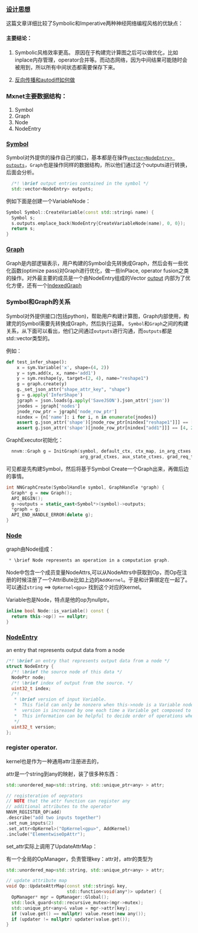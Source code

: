 ### [设计思想](http://mxnet.io/architecture/program_model.html)

这篇文章详细比较了Symbolic和Imperative两种神经网络编程风格的优缺点：
#### 主要结论：
1. Symbolic风格效率更高。
原因在于构建完计算图之后可以做优化，比如inplace内存管理，operator合并等。而动态网络，因为中间结果可能随时会被用到，所以所有中间状态都需要保存下来。

2. [反向传播和autodiff如何做](http://mxnet.io/architecture/program_model.html#case-study-backprop-and-autodiff)


### Mxnet主要数据结构：
1. Symbol
1. Graph
1. Node
1. NodeEntry


### [Symbol](http://www.superjom.xyz/mxnetcode/codebrowser/nnvm/include/nnvm/symbolic.h.html#nnvm::Symbol)

Symbol对外提供的操作自己的接口，基本都是在操作[`vector<NodeEntry> outputs`](http://www.superjom.xyz/mxnetcode/codebrowser/nnvm/include/nnvm/symbolic.h.html#nnvm::Symbol::outputs)，`Graph`也是操作同样的数据结构，所以他们通过这个outputs进行转换，后面会分析。
```cpp
  /*! \brief output entries contained in the symbol */
  std::vector<NodeEntry> outputs;
```

例如下面是创建一个VariableNode：
```cpp
Symbol Symbol::CreateVariable(const std::string& name) {
  Symbol s;
  s.outputs.emplace_back(NodeEntry{CreateVariableNode(name), 0, 0});
  return s;
}
```

### [Graph](http://www.superjom.xyz/mxnetcode/codebrowser/nnvm/include/nnvm/graph.h.html#nnvm::Graph)

Graph是内部逻辑表示，用户构建的Symbol会先转换成Graph，然后会有一些优化函数(optimize pass)对Graph进行优化，做一些InPlace, operator fusion之类的操作。对外最主要的成员是一个由NodeEntry组成的Vector [output](http://www.superjom.xyz/mxnetcode/codebrowser/nnvm/include/nnvm/graph.h.html#nnvm::Graph::outputs)
内部为了优化方便，还有一个[IndexedGraph](http://www.superjom.xyz/mxnetcode/codebrowser/nnvm/include/nnvm/graph.h.html#nnvm::Graph::indexed_graph_)


### Symbol和Graph的关系
Symbol对外提供接口(包括python)，帮助用户构建计算图，Graph内部使用，构建完的Symbol需要先转换成Graph，然后执行运算。
`Symbol`和`Graph`之间的构建关系，从下面可以看出，他们之间通过`outputs`进行沟通，而`outputs`都是std::vector<NodeEntry>类型的。

例如：
```python
def test_infer_shape():
    x = sym.Variable('x', shape=(4, 2))
    y = sym.add(x, x, name='add1')
    y = sym.reshape(y, target=(2, 4), name="reshape1")
    g = graph.create(y)
    g._set_json_attr("shape_attr_key", "shape")
    g = g.apply('InferShape')
    jgraph = json.loads(g.apply('SaveJSON').json_attr('json'))
    jnodes = jgraph['nodes']
    jnode_row_ptr = jgraph['node_row_ptr']
    nindex = {n['name']: i for i, n in enumerate(jnodes)}
    assert g.json_attr('shape')[jnode_row_ptr[nindex["reshape1"]]] == [2, 4]
    assert g.json_attr('shape')[jnode_row_ptr[nindex["add1"]]] == [4, 2]
```

GraphExecutor初始化：
```cpp
  nnvm::Graph g = InitGraph(symbol, default_ctx, ctx_map, in_arg_ctxes,
                            arg_grad_ctxes, aux_state_ctxes, grad_req_types);
```

可见都是先构建Symbol，然后将基于Symbol Create一个Graph出来，再做后边的事情。

```cpp
int NNGraphCreate(SymbolHandle symbol, GraphHandle *graph) {
  Graph* g = new Graph();
  API_BEGIN();
  g->outputs = static_cast<Symbol*>(symbol)->outputs;
  *graph = g;
  API_END_HANDLE_ERROR(delete g);
}
```

### [Node](http://www.superjom.xyz/mxnetcode/codebrowser/nnvm/include/nnvm/node.h.html#nnvm::Node)

graph由Node组成：
```cpp
 * \brief Node represents an operation in a computation graph.
```

Node中包含一个成员变量NodeAttrs,可以从NodeAttrs中获取到Op，而Op在注册的时候注册了一个AttriBute比如上边的`AddKernel`。于是和计算绑定在一起了。可以通过`string` ==> `OpKernel<gpu>` 找到这个对应的kernel。

Variable也是Node，特点是他的op为nullptr。
```cpp
inline bool Node::is_variable() const {
  return this->op() == nullptr;
}
```

### [NodeEntry](http://www.superjom.xyz/mxnetcode/codebrowser/nnvm/include/nnvm/node.h.html#nnvm::NodeEntry)
an entry that represents output data from a node

```cpp
/*! \brief an entry that represents output data from a node */
struct NodeEntry {
  /*! \brief the source node of this data */
  NodePtr node;
  /*! \brief index of output from the source. */
  uint32_t index;
  /*!
   * \brief version of input Variable.
   *  This field can only be nonzero when this->node is a Variable node.
   *  version is increased by one each time a Variable get composed to a mutation Op.
   *  This information can be helpful to decide order of operations when sequence of mutation happens.
   */
  uint32_t version;
};
```


### register operator.
kernel也是作为一种通用attr注册进去的，

attr是一个string到any的映射，装了很多种东西：
```cpp
std::unordered_map<std::string, std::unique_ptr<any> > attr;
```

```cpp
// registeration of oeprators
// NOTE that the attr function can register any
// additional attributes to the operator
NNVM_REGISTER_OP(add)
.describe("add two inputs together")
.set_num_inputs(2)
.set_attr<OpKernel>("OpKernel<gpu>", AddKernel)
.include("ElementwiseOpAttr");
```

set_attr实际上调用了UpdateAttrMap：

有一个全局的OpManager，负责管理key：attr对，attr的类型为
```cpp
std::unordered_map<std::string, std::unique_ptr<any> > attr;
```

```cpp
// update attribute map
void Op::UpdateAttrMap(const std::string& key,
                       std::function<void(any*)> updater) {
  OpManager* mgr = OpManager::Global();
  std::lock_guard<std::recursive_mutex>(mgr->mutex);
  std::unique_ptr<any>& value = mgr->attr[key];
  if (value.get() == nullptr) value.reset(new any());
  if (updater != nullptr) updater(value.get());
}
```

